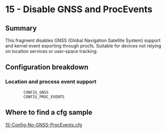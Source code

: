 # 15 - Disable GNSS and ProcEvents

## Summary

This fragment disables GNSS (Global Navigation Satellite System) support and kernel event exporting through procfs. Suitable for devices not relying on location services or user-space tracking.

## Configuration breakdown

### Location and process event support

```none
        CONFIG_GNSS
        CONFIG_PROC_EVENTS
```


## Where to find a cfg sample


[15-Config-No-GNSS-ProcEvents.cfg](https://raw.githubusercontent.com/redpesk-devtools/kernel-config-optimization/refs/heads/master/beagle-board/6.6.32/packaging/15-Config-No-GNSS-ProcEvents.cfg)